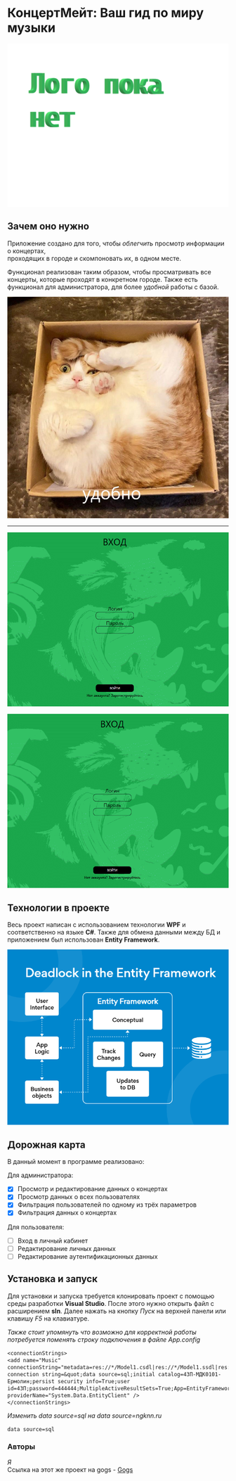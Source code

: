 ﻿# КонцертМейт: Ваш гид по миру музыки

![](Logo.png)

## Зачем оно нужно

Приложение создано для того, чтобы *облегчить* просмотр информации о концертах, <br/>
проходящих в городе и скомпоновать их, в одном месте.

Функционал реализован таким образом, чтобы просматривать все концерты, которые проходят в конкретном городе.
Также есть функционал для администратора, для более *удобной* работы с базой.

![](Resources/удобно.jpeg)

---

![Удобный переход между страницами](Resources/swap.gif)

![Супер удобный вход в меню администратора](Resources/login.gif)

## Технологии в проекте

Весь проект написан с использованием технологии **WPF** и соответственно на языке **C#**.
Также для обмена данными между БД и приложением был использован **Entity Framework**.

![Как работает Entity Framework](Resources/ent.png)

## Дорожная карта

В данный момент в программе реализовано:

Для администратора:
- [x] Просмотр и редактирование данных о концертах
- [x] Просмотр данных о всех пользователях
- [x] Фильтрация пользователей по одному из трёх параметров
- [x] Фильтрация данных о концертах

Для пользователя:
- [ ] Вход в личный кабинет
- [ ] Редактирование личных данных
- [ ] Редактирование аутентификационных данных

## Установка и запуск

Для установки и запуска требуется клонировать проект с помощью среды разработки **Visual Studio**.
После этого нужно открыть файл с расширением **sln**. 
Далее нажать на кнопку *Пуск* на верхней панели или клавишу *F5* на клавиатуре.

*Также стоит упомянуть что возможно для корректной работы потребуется поменять строку подключения в файле App.config*

	<connectionStrings>
	<add name="Music" connectionString="metadata=res://*/Model1.csdl|res://*/Model1.ssdl|res://*/Model1.msl;provider=System.Data.SqlClient;provider connection string=&quot;data source=sql;initial catalog=43П-МДК0101-Ермолин;persist security info=True;user id=43П;password=444444;MultipleActiveResultSets=True;App=EntityFramework&quot;" providerName="System.Data.EntityClient" />
	</connectionStrings>

*Изменить data source=sql на data source=ngknn.ru*
	
	data source=sql

### Авторы

*Я*</br>
Ссылка на этот же проект на gogs - [Gogs](http://gogs.ngknn.ru:3000/FoxInBox/ConcertAfisha)